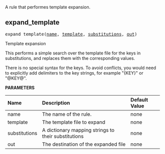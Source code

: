 <!-- Generated with Stardoc: http://skydoc.bazel.build -->

A rule that performes template expansion.


<a id="#expand_template"></a>

## expand_template

<pre>
expand_template(<a href="#expand_template-name">name</a>, <a href="#expand_template-template">template</a>, <a href="#expand_template-substitutions">substitutions</a>, <a href="#expand_template-out">out</a>)
</pre>

Template expansion

This performs a simple search over the template file for the keys in substitutions,
and replaces them with the corresponding values.

There is no special syntax for the keys.
To avoid conflicts, you would need to explicitly add delimiters to the key strings, for example "{KEY}" or "@KEY@".


**PARAMETERS**


| Name  | Description | Default Value |
| :------------- | :------------- | :------------- |
| <a id="expand_template-name"></a>name |  The name of the rule.   |  none |
| <a id="expand_template-template"></a>template |  The template file to expand   |  none |
| <a id="expand_template-substitutions"></a>substitutions |  A dictionary mapping strings to their substitutions   |  none |
| <a id="expand_template-out"></a>out |  The destination of the expanded file   |  none |


